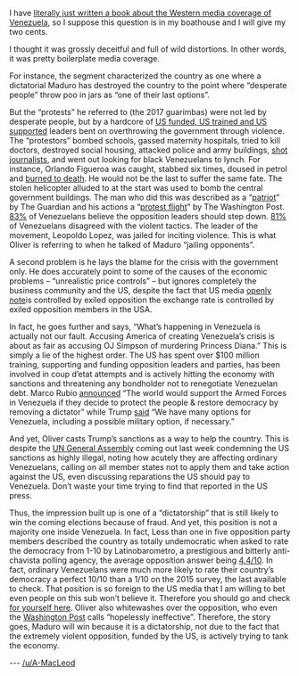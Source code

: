 I have [literally just written a book about the Western media coverage of Venezuela](https://www.routledge.com/Bad-News-from-Venezuela-Twenty-years-of-fake-news-and-misreporting/Macleod/p/book/9781138489233), so I suppose this question is in my boathouse and I will give my two cents.

I thought it was grossly deceitful and full of wild distortions. In other words, it was pretty boilerplate media coverage.

For instance, the segment characterized the country as one where a dictatorial Maduro has destroyed the country to the point where “desperate people” throw poo in jars as “one of their last options”. 

But the “protests” he referred to (the 2017 guarimbas) were not led by desperate people, but by a hardcore of [US funded, US trained and US supported](https://www.jacobinmag.com/2015/09/latin-america-wikileaks-hugo-chavez-rafael-correa-obama-venezuela-intervention/) leaders bent on overthrowing the government through violence. The “protestors” bombed schools, gassed maternity hospitals, tried to kill doctors, destroyed social housing, attacked police and army buildings, [shot journalists](http://www.telesurtv.net/english/news/Journalists-Being-Targeted-at-Venezuelan-Opposition-Protests-20170605-0024.html), and went out looking for black Venezuelans to lynch. For instance, Orlando Figueroa was caught, stabbed six times, doused in petrol and [burned to death](https://www.thesun.co.uk/news/3613757/terrifying-moment-protesters-in-venezuela-set-a-man-on-fire-after-accusing-him-of-stealing-during-rally-against-president/). He would not be the last to suffer the same fate. The stolen helicopter alluded to at the start was used to bomb the central government buildings. The man who did this was described as a “[patriot](https://www.theguardian.com/world/2017/jun/28/venezuela-helicopter-attack-oscar-perez-rumors)” by The Guardian and his actions a “[protest flight](https://www.washingtonpost.com/world/helicopter-flies-against-maduro-heightening-tensions-in-venezuela/2017/06/27/4c85179e-37fa-43db-8c9f-b8380034000a_story.html?utm_term=.0230d65eb6d9)” by The Washington Post. [83%](http://hinterlaces.com/84-esta-de-acuerdo-con-un-dialogo-entre-gobierno-y-oposicion/) of Venezuelans believe the opposition leaders should step down. [81%](http://hinterlaces.com/84-esta-de-acuerdo-con-un-dialogo-entre-gobierno-y-oposicion/) of Venezuelans disagreed with the violent tactics. The leader of the movement, Leopoldo Lopez, was jailed for inciting violence. This is what Oliver is referring to when he talked of Maduro “jailing opponents”. 

A second problem is he lays the blame for the crisis with the government only. He does accurately point to some of the causes of the economic problems – “unrealistic price controls” – but ignores completely the business community and the US, despite the fact that US media [openly note](https://www.pri.org/stories/2016-12-01/venezuelas-currency-value-depends-largely-one-guy-alabama-home-depot)is controlled by exiled opposition the exchange rate is controlled by exiled opposition members in the USA. 

In fact, he goes further and says, “What’s happening in Venezuela is actually not our fault. Accusing America of creating Venezuela’s crisis is about as fair as accusing OJ Simpson of murdering Princess Diana.” This is simply a lie of the highest order. The US has spent over $100 million training, supporting and funding opposition leaders and parties, has been involved in coup d’etat attempts and is actively hitting the economy with sanctions and threatening any bondholder not to renegotiate Venezuelan debt. Marco Rubio [announced](https://twitter.com/marcorubio/status/961969524630347776) “The world would support the Armed Forces in Venezuela if they decide to protect the people & restore democracy by removing a dictator” while Trump [said](https://www.theguardian.com/world/2017/aug/11/donald-trump-venezuela-crisis-military-intervention) “We have many options for Venezuela, including a possible military option, if necessary.”


And yet, Oliver casts Trump’s sanctions as a way to help the country. This is despite the [UN General Assembly](http://undocs.org/A/HRC/37/L.34) coming out last week condemning the US sanctions as highly illegal, noting how acutely they are affecting ordinary Venezuelans, calling on all member states not to apply them and take action against the US, even discussing reparations the US should pay to Venezuela. Don’t waste your time trying to find that reported in the US press. 

Thus, the impression built up is one of a “dictatorship” that is still likely to win the coming elections because of fraud. And yet, this position is not a majority one inside Venezuela. In fact, Less than one in five opposition party members described the country as totally undemocratic when asked to rate the democracy from 1-10 by Latinobarometro, a prestigious and bitterly anti-chavista polling agency, the average opposition answer being [4.4/10](https://i.imgur.com/cDtTZz9.png). In fact, ordinary Venezuelans were much more likely to rate their country’s democracy a perfect 10/10 than a 1/10 on the 2015 survey, the last available to check. That position is so foreign to the US media that I am willing to bet even people on this sub won’t believe it. Therefore you should go and check [for yourself here](http://www.latinobarometro.org/latOnline.jsp). Oliver also whitewashes over the opposition, who even the [Washington Post](https://www.washingtonpost.com/news/monkey-cage/wp/2017/11/15/the-odds-of-a-military-coup-in-venezuela-are-going-up-that-may-not-be-a-bad-thing/?utm_term=.651a668e2a0a) calls “hopelessly ineffective”. Therefore, the story goes, Maduro will win because it is a dictatorship, not due to the fact that the extremely violent opposition, funded by the US, is actively trying to tank the economy. 


--- [/u/A-MacLeod](https://www.reddit.com/user/A-MacLeod)
